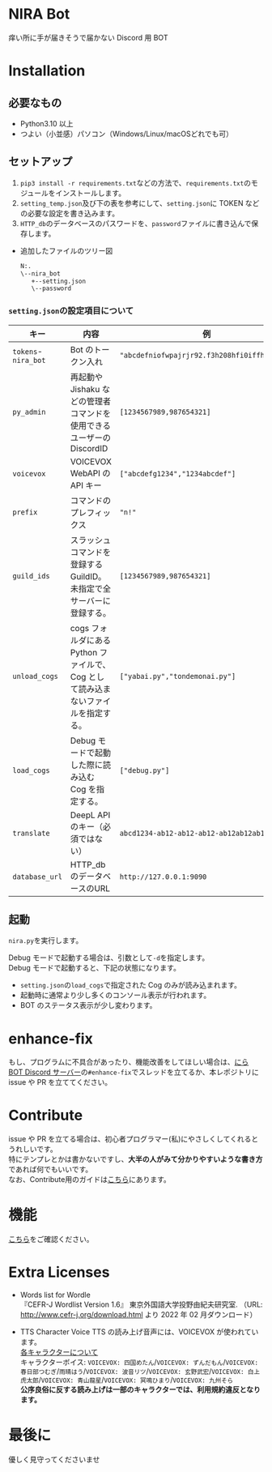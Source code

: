 # NIRA Bot

痒い所に手が届きそうで届かない Discord 用 BOT

# Installation

## 必要なもの

- Python3.10 以上
- つよい（小並感）パソコン（Windows/Linux/macOSどれでも可）

## セットアップ

1. `pip3 install -r requirements.txt`などの方法で、`requirements.txt`のモジュールをインストールします。
2. `setting_temp.json`及び下の表を参考にして、`setting.json`に TOKEN などの必要な設定を書き込みます。
3. `HTTP_db`のデータベースのパスワードを、`password`ファイルに書き込んで保存します。

- 追加したファイルのツリー図
  ```sh
  N:.
  \--nira_bot
     +--setting.json
     \--password
  ```

### `setting.json`の設定項目について

| キー                | 内容                                                                              | 例                                           | 変数型        |
| ------------------- | --------------------------------------------------------------------------------- | -------------------------------------------- | ------------- |
| `tokens`-`nira_bot` | Bot のトークン入れ                                                                | `"abcdefniofwpajrjr92.f3h208hfi0iffhifhihi"` | str           |
| `py_admin`          | 再起動や Jishaku などの管理者コマンドを使用できるユーザーの DiscordID             | `[1234567989,987654321]`                     | list[int]     |
| `voicevox`          | VOICEVOX WebAPI の API キー                                                       | `["abcdefg1234","1234abcdef"]`               | list[str]     |
| `prefix`            | コマンドのプレフィックス                                                          | `"n!"`                                       | str           |
| `guild_ids`         | スラッシュコマンドを登録する GuildID。未指定で全サーバーに登録する。              | `[1234567989,987654321]`                     | list[int]    |
| `unload_cogs`       | cogs フォルダにある Python ファイルで、Cog として読み込まないファイルを指定する。 | `["yabai.py","tondemonai.py"]`               | list[str]     |
| `load_cogs`         | Debug モードで起動した際に読み込む Cog を指定する。                               | `["debug.py"]`                               | list[str]     |
| `translate`         | DeepL API のキー（必須ではない）                                                  | `abcd1234-ab12-ab12-ab12-ab12ab12ab12`       | str           |
| `database_url`     | HTTP_dbのデータベースのURL                                                  | `http://127.0.0.1:9090`       | str |

## 起動

`nira.py`を実行します。

Debug モードで起動する場合は、引数として`-d`を指定します。  
Debug モードで起動すると、下記の状態になります。

- `setting.json`の`load_cogs`で指定された Cog のみが読み込まれます。
- 起動時に通常より少し多くのコンソール表示が行われます。
- BOT のステータス表示が少し変わります。

# enhance-fix

もし、プログラムに不具合があったり、機能改善をしてほしい場合は、[にら BOT Discord サーバー](https://discord.gg/awfFpCYTcP)の`#enhance-fix`でスレッドを立てるか、本レポジトリに issue や PR を立ててください。

# Contribute

issue や PR を立てる場合は、初心者プログラマー(私)にやさしくしてくれるとうれしいです。  
特にテンプレとかは書かないですし、**大半の人がみて分かりやすいような書き方**であれば何でもいいです。  
なお、Contribute用のガイドは[こちら](https://github.com/team-i2021/nira_bot/contribute.md)にあります。

# 機能

[こちら](https://nira.f5.si/help.html)をご確認ください。

# Extra Licenses

- Words list for Wordle  
  『CEFR-J Wordlist Version 1.6』 東京外国語大学投野由紀夫研究室. （URL: http://www.cefr-j.org/download.html より 2022 年 02 月ダウンロード）

- TTS Character Voice
  TTS の読み上げ音声には、VOICEVOX が使われています。  
  [各キャラクターについて](https://voicevox.hiroshiba.jp/)  
  キャラクターボイス: `VOICEVOX: 四国めたん`/`VOICEVOX: ずんだもん`/`VOICEVOX: 春日部つむぎ`/`雨晴はう`/`VOICEVOX: 波音リツ`/`VOICEVOX: 玄野武宏`/`VOICEVOX: 白上虎太郎`/`VOICEVOX: 青山龍星`/`VOICEVOX: 冥鳴ひまり`/`VOICEVOX: 九州そら`  
  **公序良俗に反する読み上げは一部のキャラクターでは、利用規約違反となります。**

# 最後に

優しく見守ってくださいませ
